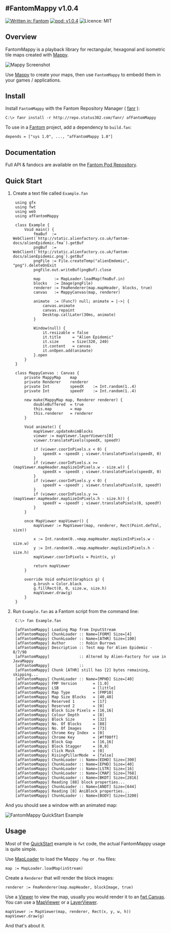 #FantomMappy v1.0.4
---
[![Written in: Fantom](http://img.shields.io/badge/written%20in-Fantom-lightgray.svg)](http://fantom.org/)
[![pod: v1.0.4](http://img.shields.io/badge/pod-v1.0.4-yellow.svg)](http://www.fantomfactory.org/pods/afFantomMappy)
![Licence: MIT](http://img.shields.io/badge/licence-MIT-blue.svg)

## Overview

FantomMappy is a playback library for rectangular, hexagonal and isometric tile maps created with [Mappy](http://tilemap.co.uk/mappy.php).

![Mappy Screenshot](http://pods.fantomfactory.org/pods/afFantomMappy/doc/mappy.png)

Use [Mappy](http://tilemap.co.uk/mappy.php) to create your maps, then use `FantomMappy` to embedd them in your games / applications.

## Install

Install `FantomMappy` with the Fantom Repository Manager ( [fanr](http://fantom.org/doc/docFanr/Tool.html#install) ):

    C:\> fanr install -r http://repo.status302.com/fanr/ afFantomMappy

To use in a [Fantom](http://fantom.org/) project, add a dependency to `build.fan`:

    depends = ["sys 1.0", ..., "afFantomMappy 1.0"]

## Documentation

Full API & fandocs are available on the [Fantom Pod Repository](http://pods.fantomfactory.org/pods/afFantomMappy/).

## Quick Start

1. Create a text file called `Example.fan`

        using gfx
        using fwt
        using web
        using afFantomMappy
        
        class Example {
            Void main() {
                fmaBuf  := WebClient(`http://static.alienfactory.co.uk/fantom-docs/alienEpidemic.fma`).getBuf
                pngBuf  := WebClient(`http://static.alienfactory.co.uk/fantom-docs/alienEpidemic.png`).getBuf
                pngFile := File.createTemp("alienEmdemic", "png").deleteOnExit
                pngFile.out.writeBuf(pngBuf).close
        
                map      := MapLoader.loadMap(fmaBuf.in)
                blocks   := Image(pngFile)
                renderer := FmaRenderer(map.mapHeader, blocks, true)
                canvas   := MappyCanvas(map, renderer)
        
                animate  := (Func?) null; animate = |->| {
                    canvas.animate
                    canvas.repaint
                    Desktop.callLater(30ms, animate)
                }
        
                Window(null) {
                    it.resizable = false
                    it.title     = "Alien Epidemic"
                    it.size      = Size(320, 240)
                    it.content   = canvas
                    it.onOpen.add(animate)
                }.open
            }
        }
        
        class MappyCanvas : Canvas {
            private MappyMap    map
            private Renderer    renderer
            private Int         speedX    := Int.random(1..4)
            private Int         speedY    := Int.random(1..4)
        
            new make(MappyMap map, Renderer renderer) {
                doubleBuffered  = true
                this.map        = map
                this.renderer   = renderer
            }
        
            Void animate() {
                mapViewer.updateAnimBlocks
                viewer := mapViewer.layerViewers[0]
                viewer.translatePixels(speedX, speedY)
        
                if (viewer.coorInPixels.x < 0) {
                    speedX = -speedX ; viewer.translatePixels(speedX, 0)
                }
                if (viewer.coorInPixels.x >= (mapViewer.mapHeader.mapSizeInPixels.w - size.w)) {
                    speedX = -speedX ; viewer.translatePixels(speedX, 0)
                }
                if (viewer.coorInPixels.y < 0) {
                    speedY = -speedY ; viewer.translatePixels(0, speedY)
                }
                if (viewer.coorInPixels.y >= (mapViewer.mapHeader.mapSizeInPixels.h - size.h)) {
                    speedY = -speedY ; viewer.translatePixels(0, speedY)
                }
            }
        
            once MapViewer mapViewer() {
                mapViewer := MapViewer(map, renderer, Rect(Point.defVal, size))
        
                x := Int.random(0..<map.mapHeader.mapSizeInPixels.w - size.w)
                y := Int.random(0..<map.mapHeader.mapSizeInPixels.h - size.h)
                mapViewer.coorInPixels = Point(x, y)
        
                return mapViewer
            }
        
            override Void onPaint(Graphics g) {
                g.brush = Color.black
                g.fillRect(0, 0, size.w, size.h)
                mapViewer.draw(g)
            }
        }


2. Run `Example.fan` as a Fantom script from the command line:

        C:\> fan Example.fan
        
        [afFantomMappy] Loading Map from InputStream
        [afFantomMappy] ChunkLoader :: Name=[FORM] Size=[4]
        [afFantomMappy] ChunkLoader :: Name=[ATHR] Size=[100]
        [afFantomMappy] Author      :: Robin Burrows
        [afFantomMappy] Description :: Test map for Alien Epidemic - 8/7/98
        [afFantomMappy]             :: Altered by Alien-Factory for use in JavaMappy
        [afFantomMappy]             ::
        [afFantomMappy] Chunk [ATHR] still has [2] bytes remaining, skipping...
        [afFantomMappy] ChunkLoader :: Name=[MPHD] Size=[40]
        [afFantomMappy] FMP Version       = [1.0]
        [afFantomMappy] LSB               = [little]
        [afFantomMappy] Map Type          = [FMP10]
        [afFantomMappy] Map Size Blocks   = [40,40]
        [afFantomMappy] Reserved 1        = [17]
        [afFantomMappy] Reserved 2        = [0]
        [afFantomMappy] Block Size Pixels = [16,16]
        [afFantomMappy] Colour Depth      = [8]
        [afFantomMappy] Block Size        = [32]
        [afFantomMappy] No. Of Blocks     = [88]
        [afFantomMappy] No. Of Images     = [73]
        [afFantomMappy] Chrome Key Index  = [0]
        [afFantomMappy] Chrome Key        = [#ff00ff]
        [afFantomMappy] Block Gap         = [16,16]
        [afFantomMappy] Block Stagger     = [0,0]
        [afFantomMappy] Click Mask        = [0]
        [afFantomMappy] RisingPillarMode  = [false]
        [afFantomMappy] ChunkLoader :: Name=[EDHD] Size=[300]
        [afFantomMappy] ChunkLoader :: Name=[EPHD] Size=[40]
        [afFantomMappy] ChunkLoader :: Name=[LSTR] Size=[16]
        [afFantomMappy] ChunkLoader :: Name=[CMAP] Size=[768]
        [afFantomMappy] ChunkLoader :: Name=[BKDT] Size=[2816]
        [afFantomMappy] Reading [88] block properties...
        [afFantomMappy] ChunkLoader :: Name=[ANDT] Size=[644]
        [afFantomMappy] Reading [8] AniBlock properties...
        [afFantomMappy] ChunkLoader :: Name=[BODY] Size=[3200]



And you should see a window with an animated map:

![FantomMappy QuickStart Example](http://pods.fantomfactory.org/pods/afFantomMappy/doc/quickStart.png)

## Usage

Most of the [QuickStart](#quickStart) example is `fwt` code, the actual FantomMappy usage is quite simple.

Use [MapLoader](http://pods.fantomfactory.org/pods/afFantomMappy/api/MapLoader) to load the Mappy `.fmp` or `.fma` files:

    map := MapLoader.loadMap(inStream)

Create a `Renderer` that will render the block images:

    renderer := FmaRenderer(map.mapHeader, blockImage, true)

Use a [Viewer](http://pods.fantomfactory.org/pods/afFantomMappy/api/Viewer) to view the map, usually you would render it to an [fwt Canvas](http://fantom.org/doc/fwt/Canvas.html). You can use a [MapViewer](http://pods.fantomfactory.org/pods/afFantomMappy/api/MapViewer) or a [LayerViewer](http://pods.fantomfactory.org/pods/afFantomMappy/api/LayerViewer).

    mapViewer := MapViewer(map, renderer, Rect(x, y, w, h))
    mapViewer.draw(g)

And that's about it.
